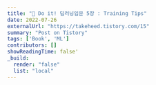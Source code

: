 ```yaml
---
title: "📗 Do it! 딥러닝입문 5장 : Training Tips"
date: 2022-07-26
externalUrl: "https://takeheed.tistory.com/15"
summary: "Post on Tistory"
tags: ['Book', 'ML']
contributors: []
showReadingTime: false'
_build:
  render: "false"
  list: "local"
---
```

